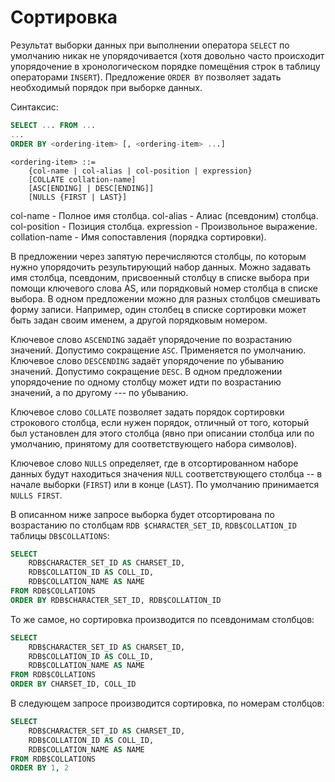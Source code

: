 # Сортировка

Результат выборки данных при выполнении оператора `SELECT` по умолчанию
никак не упорядочивается (хотя довольно часто происходит упорядочение в
хронологическом порядке помещёния строк в таблицу операторами `INSERT`).
Предложение `ORDER BY` позволяет задать необходимый порядок при выборке
данных.

Синтаксис:

``` sql
SELECT ... FROM ...
...
ORDER BY <ordering-item> [, <ordering-item> ...]
```

``` ABNF
<ordering-item> ::=
    {col-name | col-alias | col-position | expression}
    [COLLATE collation-name]
    [ASC[ENDING] | DESC[ENDING]]
    [NULLS {FIRST | LAST}]
```

col-name - Полное имя столбца. col-alias - Алиас (псевдоним) столбца.
col-position - Позиция столбца. expression - Произвольное выражение.
collation-name - Имя сопоставления (порядка сортировки).

В предложении через запятую перечисляются столбцы, по которым нужно
упорядочить результирующий набор данных. Можно задавать имя столбца,
псевдоним, присвоенный столбцу в списке выбора при помощи ключевого
слова AS, или порядковый номер столбца в списке выбора. В одном
предложении можно для разных столбцов смешивать форму записи. Например,
один столбец в списке сортировки может быть задан своим именем, а другой
порядковым номером.

Ключевое слово `ASCENDING` задаёт упорядочение по возрастанию значений.
Допустимо сокращение `ASC`. Применяется по умолчанию. Ключевое слово
`DESCENDING` задаёт упорядочение по убыванию значений. Допустимо
сокращение `DESC`. В одном предложении упорядочение по одному столбцу
может идти по возрастанию значений, а по другому --- по убыванию.

Ключевое слово `COLLATE` позволяет задать порядок сортировки строкового
столбца, если нужен порядок, отличный от того, который был установлен
для этого столбца (явно при описании столбца или по умолчанию, принятому
для соответствующего набора символов).

Ключевое слово `NULLS` определяет, где в отсортированном наборе данных
будут находиться значения `NULL` соответствующего столбца -- в начале
выборки (`FIRST`) или в конце (`LAST`). По умолчанию принимается
`NULLS FIRST`.

В описанном ниже запросе выборка будет отсортирована по возрастанию по
столбцам `RDB $CHARACTER_SET_ID`, `RDB$COLLATION_ID` таблицы
`DB$COLLATIONS`:

``` sql
SELECT
    RDB$CHARACTER_SET_ID AS CHARSET_ID,
    RDB$COLLATION_ID AS COLL_ID,
    RDB$COLLATION_NAME AS NAME
FROM RDB$COLLATIONS
ORDER BY RDB$CHARACTER_SET_ID, RDB$COLLATION_ID
```

То же самое, но сортировка производится по псевдонимам столбцов:

``` sql
SELECT
    RDB$CHARACTER_SET_ID AS CHARSET_ID,
    RDB$COLLATION_ID AS COLL_ID,
    RDB$COLLATION_NAME AS NAME
FROM RDB$COLLATIONS
ORDER BY CHARSET_ID, COLL_ID
```

В следующем запросе производится сортировка, по номерам столбцов:

``` sql
SELECT
    RDB$CHARACTER_SET_ID AS CHARSET_ID,
    RDB$COLLATION_ID AS COLL_ID,
    RDB$COLLATION_NAME AS NAME
FROM RDB$COLLATIONS
ORDER BY 1, 2
```
